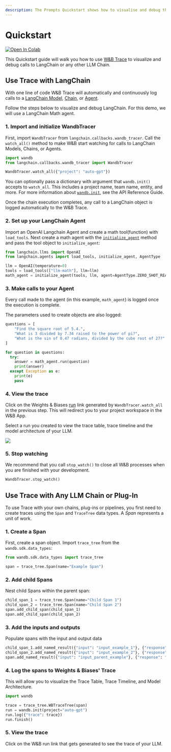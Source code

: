 ```yaml
---
description: The Prompts Quickstart shows how to visualise and debug the execution flow of your LLM chains and pipelines
---
```


# Quickstart

[![Open In Colab](https://colab.research.google.com/assets/colab-badge.svg)](http://wandb.me/prompts-quickstart)


<head>
  <title>Prompts Quickstart</title>
</head>

This Quickstart guide will walk you how to use [W&B Trace](intro.md) to visualize and debug calls to LangChain or any other LLM Chain.

<!-- This Quickstart guide will walk you how to use Weights & Biases (W&B) Prompts tools to visualise and debug the execution flow of your LLM chains or pipelines. -->


## Use Trace with LangChain

With one line of code W&B Trace will automatically and continuously log calls to a [LangChain Model](https://python.langchain.com/en/latest/modules/models.html), [Chain](https://python.langchain.com/en/latest/modules/chains.html), or [Agent](https://python.langchain.com/en/latest/modules/agents.html).

Follow the steps below to visualize and debug LangChain. For this demo, we will use a LangChain Math agent.

### 1. Import and initialize WandbTracer

First, import `WandbTracer` from `langchain.callbacks.wandb_tracer`.  Call the `watch_all()` method to make W&B start watching for calls to LangChain Models, Chains, or Agents.

```python
import wandb
from langchain.callbacks.wandb_tracer import WandbTracer

WandbTracer.watch_all({"project": "auto-gpt"})
```

You can optionally pass a dictionary with argument that `wandb.init()` accepts to `watch_all`. This includes a project name, team name, entity, and more. For more information about [`wandb.init`](../../ref/python/init.md), see the API Reference Guide.


Once the chain execution completes, any call to a LangChain object is logged automatically to the W&B Trace. 

### 2. Set up your LangChain Agent
Import an OpenAI Langchain Agent and create a math tool(function) with `load_tools`.  Next create a math agent with the [`initialize_agent`](https://python.langchain.com/en/latest/_modules/langchain/agents/initialize.html) method and pass the tool object to `initialize_agent`:

```python
from langchain.llms import OpenAI
from langchain.agents import load_tools, initialize_agent, AgentType

llm = OpenAI(temperature=0)
tools = load_tools(["llm-math"], llm=llm)
math_agent = initialize_agent(tools, llm, agent=AgentType.ZERO_SHOT_REACT_DESCRIPTION)
```

### 3. Make calls to your Agent

Every call made to the agent (in this example, `math_agent`) is logged once the execution is complete.

The parameters used to create objects are also logged:

```python
questions = [
    "Find the square root of 5.4.",
    "What is 3 divided by 7.34 raised to the power of pi?",
    "What is the sin of 0.47 radians, divided by the cube root of 27?"
]

for question in questions:
  try:
    answer = math_agent.run(question)
    print(answer)
  except Exception as e:
    print(e)
    pass
```

### 4. View the trace

Click on the Weights & Biases [run](../runs/intro.md) link generated by `WandbTracer.watch_all` in the previous step. This will redirect you to your project workspace in the W&B App. 

Select a run you created to view the trace table, trace timeline and the model architecture of your LLM. 

![](/images/prompts/trace_timeline_detailed.png)




### 5. Stop watching
We recommend that you call `stop_watch()` to close all W&B processes when you are finished with your development.

```python
WandbTracer.stop_watch()
```



## Use Trace with Any LLM Chain or Plug-In

To use Trace with your own chains, plug-ins or pipelines, you first need to create traces using the `Span` and `TraceTree` data types. A _Span_ represents a unit of work.

### 1. Create a Span
First, create a span object. Import `trace_tree` from the `wandb.sdk.data_types`:

```python
from wandb.sdk.data_types import trace_tree

span = trace_tree.Span(name="Example Span")
```

### 2. Add child Spans
Nest child Spans within the parent span:

```python
child_span_1 = trace_tree.Span(name="Child Span 1")
child_span_2 = trace_tree.Span(name="Child Span 2")
span.add_child_span(child_span_1)
span.add_child_span(child_span_2)
```

### 3. Add the inputs and outputs

Populate spans with the input and output data

```python
child_span_1.add_named_result({"input": "input_example_1"}, {"response": "response_example_1"})
child_span_2.add_named_result({"input": "input_example_2"}, {"response": "response_example_2"})
span.add_named_result({"input": "input_parent_example"}, {"response": "response_parent_example"})
```

### 4. Log the spans to Weights & Biases' Trace 

This will allow you to visualize the Trace Table, Trace Timeline, and Model Architecture.

```python
import wandb 

trace = trace_tree.WBTraceTree(span)
run = wandb.init(project="auto-gpt")
run.log({"trace": trace})
run.finish()
```
### 5. View the trace
Click on the W&B run link that gets generated to see the trace of your LLM.